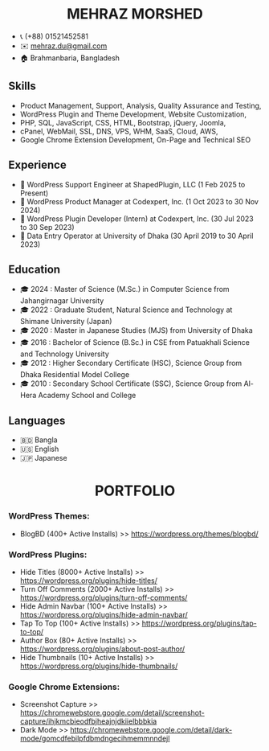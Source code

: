 <h1 align="center">MEHRAZ MORSHED</h1>

- 📞 (+88) 01521452581
- ✉️ mehraz.du@gmail.com
- 🏠 Brahmanbaria, Bangladesh

## Skills
- Product Management, Support, Analysis, Quality Assurance and Testing,
- WordPress Plugin and Theme Development, Website Customization,
- PHP, SQL, JavaScript, CSS, HTML, Bootstrap, jQuery, Joomla,
- cPanel, WebMail, SSL, DNS, VPS, WHM, SaaS, Cloud, AWS,
- Google Chrome Extension Development, On-Page and Technical SEO

## Experience
- 💼 WordPress Support Engineer at ShapedPlugin, LLC (1 Feb 2025 to Present) 
- 💼 WordPress Product Manager at Codexpert, Inc. (1 Oct 2023 to 30 Nov 2024)
- 💼 WordPress Plugin Developer (Intern) at Codexpert, Inc. (30 Jul 2023 to 30 Sep 2023)
- 💼 Data Entry Operator at University of Dhaka (30 April 2019 to 30 April 2023)

## Education
- 🎓 2024 : Master of Science (M.Sc.) in Computer Science from Jahangirnagar University
- 🎓 2022 : Graduate Student, Natural Science and Technology at Shimane University (Japan)
- 🎓 2020 : Master in Japanese Studies (MJS) from University of Dhaka
- 🎓 2016 : Bachelor of Science (B.Sc.) in CSE from Patuakhali Science and Technology University
- 🎓 2012 : Higher Secondary Certificate (HSC), Science Group from Dhaka Residential Model College
- 🎓 2010 : Secondary School Certificate (SSC), Science Group from Al-Hera Academy School and College

## Languages
- 🇧🇩 Bangla
- 🇺🇸 English
- 🇯🇵 Japanese

<h1 align="center">PORTFOLIO</h1>

### WordPress Themes:
- BlogBD (400+ Active Installs) >> https://wordpress.org/themes/blogbd/

### WordPress Plugins:
- Hide Titles (8000+ Active Installs) >> https://wordpress.org/plugins/hide-titles/
- Turn Off Comments (2000+ Active Installs) >> https://wordpress.org/plugins/turn-off-comments/
- Hide Admin Navbar (100+ Active Installs) >> https://wordpress.org/plugins/hide-admin-navbar/
- Tap To Top (100+ Active Installs) >> https://wordpress.org/plugins/tap-to-top/
- Author Box (80+ Active Installs) >> https://wordpress.org/plugins/about-post-author/
- Hide Thumbnails (10+ Active Installs) >> https://wordpress.org/plugins/hide-thumbnails/

### Google Chrome Extensions:
- Screenshot Capture >>	https://chromewebstore.google.com/detail/screenshot-capture/ihjkmcbieodfbjheajnjdkiielbbbkia
- Dark Mode	>> https://chromewebstore.google.com/detail/dark-mode/gomcdfebilpfdbmdngecihmemmnndejl

<!---
mehrazmorshed/mehrazmorshed is a ✨ special ✨ repository because its `README.md` (this file) appears on your GitHub profile.
You can click the Preview link to take a look at your changes.
--->
